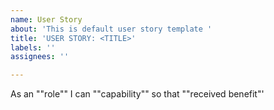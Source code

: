 ```yaml
---
name: User Story
about: 'This is default user story template '
title: 'USER STORY: <TITLE>'
labels: ''
assignees: ''

---
```


As an ""role"" I can ""capability"" so that ""received benefit"'
